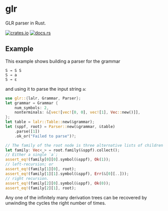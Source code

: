 # glr

GLR parser in Rust.

[![crates.io](https://img.shields.io/crates/v/glr.svg)](https://crates.io/crates/glr)
[![docs.rs](https://img.shields.io/docsrs/glr)](https://docs.rs/glr)

## Example

This example shows building a parser for the grammar

```text
S → S S
S → a
S → ε
```

and using it to parse the input string `a`:

```rust
use glr::{lalr, Grammar, Parser};
let grammar = Grammar {
    num_symbols: 2,
    nonterminals: &[vec![vec![0, 0], vec![1], Vec::new()]],
};
let table = lalr::Table::new(&grammar);
let (sppf, root) = Parser::new(&grammar, &table)
    .parse([1])
    .ok_or("Failed to parse")?;

// The family of the root node is three alternative lists of children
let family: Vec<_> = root.family(&sppf).collect();
// Either a single `a`;
assert_eq!(family[0][0].symbol(&sppf), Ok(1));
// left-recursion; or
assert_eq!(family[1][0], root);
assert_eq!(family[1][1].symbol(&sppf), Err(&[0][..]));
// right recursion.
assert_eq!(family[2][0].symbol(&sppf), Ok(0));
assert_eq!(family[2][1], root);
```

Any one of the infinitely many derivation trees can be recovered by
unwinding the cycles the right number of times.
